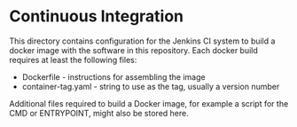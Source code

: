 # Continuous Integration

This directory contains configuration for the Jenkins CI system to
build a docker image with the software in this repository.  Each
docker build requires at least the following files:

* Dockerfile - instructions for assembling the image
* container-tag.yaml - string to use as the tag, usually a version number

Additional files required to build a Docker image, for example a
script for the CMD or ENTRYPOINT, might also be stored here.
